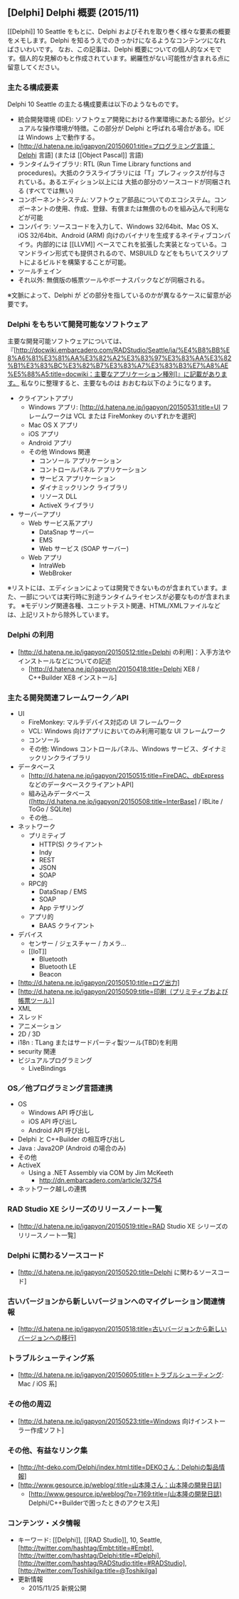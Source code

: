 ## [Delphi] Delphi 概要 (2015/11)

[[Delphi]] 10 Seattle をもとに、Delphi およびそれを取り巻く様々な要素の概要をメモします。Delphi を知るうえでのきっかけになるようなコンテンツになればさいわいです。
なお、この記事は、Delphi 概要についての個人的なメモです。個人的な見解のもと作成されています。網羅性がない可能性が含まれる点に留意してください。

### 主たる構成要素

Delphi 10 Seattle の主たる構成要素は以下のようなものです。

* 統合開発環境 (IDE): ソフトウェア開発における作業環境にあたる部分。ビジュアルな操作環境が特徴。この部分が Delphi と呼ばれる場合がある。IDE は Windows 上で動作する。
* [http://d.hatena.ne.jp/igapyon/20150601:title=プログラミング言語：Delphi 言語] (または [[Object Pascal]] 言語)
* ランタイムライブラリ: RTL (Run Time Library functions and procedures)。大抵のクラスライブラリには「T」プレフィックスが付与されている。あるエディション以上には 大抵の部分のソースコードが同梱される (すべてでは無い)
* コンポーネントシステム: ソフトウェア部品についてのエコシステム。コンポーネントの使用、作成、登録、有償または無償のものを組み込んで利用などが可能
* コンパイラ: ソースコードを入力して、Windows 32/64bit、Mac OS X、iOS 32/64bit、Android (ARM) 向けのバイナリを生成するネイティブコンパイラ。内部的には [[LLVM]] ベースでこれを拡張した実装となっている。コマンドライン形式でも提供されるので、MSBUILD などをもちいてスクリプトによるビルドを構築することが可能。
* ツールチェイン
* それ以外: 無償版の帳票ツールやボーナスパックなどが同梱される。

※文脈によって、Delphi が どの部分を指しているのかが異なるケースに留意が必要です。


### Delphi をもちいて開発可能なソフトウェア

主要な開発可能ソフトウェアについては、『[http://docwiki.embarcadero.com/RADStudio/Seattle/ja/%E4%B8%BB%E8%A6%81%E3%81%AA%E3%82%A2%E3%83%97%E3%83%AA%E3%82%B1%E3%83%BC%E3%82%B7%E3%83%A7%E3%83%B3%E7%A8%AE%E5%88%A5:title=docwiki：主要なアプリケーション種別]』に記載があります。
私なりに整理すると、主要なものは おおむね以下のようになります。

* クライアントアプリ
  * Windows アプリ: [http://d.hatena.ne.jp/igapyon/20150531:title=UI フレームワークは VCL または FireMonkey のいずれかを選択]
  * Mac OS X アプリ
  * iOS アプリ
  * Android アプリ
  * その他 Windows 関連
    * コンソール アプリケーション
    * コントロールパネル アプリケーション
    * サービス アプリケーション
    * ダイナミックリンク ライブラリ
    * リソース DLL
    * ActiveX ライブラリ
* サーバーアプリ
  * Web サービス系アプリ
    * DataSnap サーバー
    * EMS
    * Web サービス (SOAP サーバー)
  * Web アプリ
    * IntraWeb
    * WebBroker

※リストには、エディションによっては開発できないものが含まれています。また、一部については実行時に別途ランタイムライセンスが必要なものが含まれます。
※モデリング関連各種、ユニットテスト関連、HTML/XMLファイルなどは、上記リストから除外しています。

### Delphi の利用


* [http://d.hatena.ne.jp/igapyon/20150512:title=Delphi の利用]：入手方法やインストールなどについての記述
  * [http://d.hatena.ne.jp/igapyon/20150418:title=Delphi XE8 / C++Builder XE8 インストール]



### 主たる開発関連フレームワーク／API


* UI
  * FireMonkey: マルチデバイス対応の UI フレームワーク
  * VCL: Windows 向けアプリにおいてのみ利用可能な UI フレームワーク
  * コンソール
  * その他: Windows コントロールパネル、Windows サービス、ダイナミックリンクライブラリ
* データベース
  * [http://d.hatena.ne.jp/igapyon/20150515:title=FireDAC、dbExpress などのデータベースクライアントAPI]
  * 組み込みデータベース ([http://d.hatena.ne.jp/igapyon/20150508:title=InterBase] / IBLite / ToGo / SQLite)
  * その他...
* ネットワーク
  * プリミティブ
    * HTTP(S) クライアント
    * Indy
    * REST
    * JSON
    * SOAP
  * RPC的
    * DataSnap / EMS
    * SOAP
    * App テザリング
  * アプリ的
    * BAAS クライアント
* デバイス
  * センサー / ジェスチャー / カメラ...
  * [[IoT]]
    * Bluetooth
    * Bluetooth LE
    * Beacon
* [http://d.hatena.ne.jp/igapyon/20150510:title=ログ出力]
* [http://d.hatena.ne.jp/igapyon/20150509:title=印刷（プリミティブおよび帳票ツール）]
* XML
* スレッド
* アニメーション
* 2D / 3D
* i18n : TLang またはサードパーティ製ツール(TBD)を利用
* security 関連
* ビジュアルプログラミング
  * LiveBindings



### OS／他プログラミング言語連携


* OS
  * Windows API 呼び出し
  * iOS API 呼び出し
  * Android API 呼び出し
* Delphi と C++Builder の相互呼び出し
* Java : Java2OP (Android の場合のみ)
* その他
* ActiveX
  * Using a .NET Assembly via COM by Jim McKeeth 
    * http://dn.embarcadero.com/article/32754
* ネットワーク越しの連携



### RAD Studio XE シリーズのリリースノート一覧


* [http://d.hatena.ne.jp/igapyon/20150519:title=RAD Studio XE シリーズのリリースノート一覧]



### Delphi に関わるソースコード


* [http://d.hatena.ne.jp/igapyon/20150520:title=Delphi に関わるソースコード]



### 古いバージョンから新しいバージョンへのマイグレーション関連情報


* [http://d.hatena.ne.jp/igapyon/20150518:title=古いバージョンから新しいバージョンへの移行]



### トラブルシューティング系


* [http://d.hatena.ne.jp/igapyon/20150605:title=トラブルシューティング: Mac / iOS 系]



### その他の周辺


* [http://d.hatena.ne.jp/igapyon/20150523:title=Windows 向けインストーラー作成ソフト]



### その他、有益なリンク集


* [http://ht-deko.com/Delphi/index.html:title=DEKOさん：Delphiの製品情報]
* [http://www.gesource.jp/weblog/:title=山本隆さん：山本隆の開発日誌]
  * [http://www.gesource.jp/weblog/?p=7169:title=(山本隆の開発日誌) Delphi/C++Builderで困ったときのアクセス先]



### コンテンツ・メタ情報


* キーワード: [[Delphi]], [[RAD Studio]], 10, Seattle, [http://twitter.com/hashtag/Embt:title=#Embt], [http://twitter.com/hashtag/Delphi:title=#Delphi], [http://twitter.com/hashtag/RADStudio:title=#RADStudio], [http://twitter.com/ToshikiIga:title=@ToshikiIga]
* 更新情報
  * 2015/11/25 新規公開
